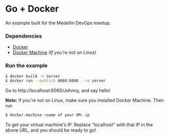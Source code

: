 # Go + Docker
An example built for the Medellin DevOps meetup.

### Dependencies
- [Docker](http://docs.docker.com/)
- [Docker Machine](http://docs.docker.com/machine/install-machine/) *(If you're not on Linux)*

### Run the example
 ~~~sh
 $ docker build -t server
 $ docker run --publish 6060:8080 --rm server
 ~~~
Go to http://localhost:6060/Johnny, and say hello!

**Note:** If you're not on Linux, make sure you installed Docker Machine.
Then run
```sh
$ docker-machine <name of your VM> ip
```
To get your virtual machine's IP. Replace "localhost" with that IP in the above URL,
and you should be ready to go!
